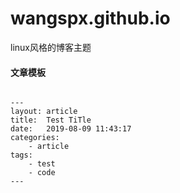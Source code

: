 # wangspx.github.io

linux风格的博客主题

#### 文章模板

~~~

---
layout: article
title:	Test TiTle
date:	2019-08-09 11:43:17
categories:
    - article
tags:
    - test
    - code
---

~~~
